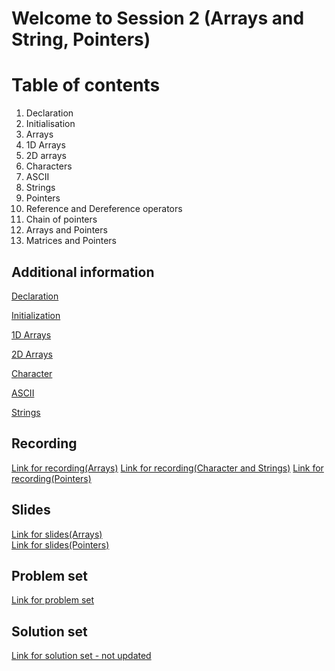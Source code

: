 # Welcome to Session 2 (Arrays and String, Pointers)

# Table of contents

1.  Declaration
2.  Initialisation
3.  Arrays
4.  1D Arrays
5.  2D arrays
6.  Characters
7.  ASCII
8.  Strings
9.  Pointers
10. Reference and Dereference operators
11. Chain of pointers
12. Arrays and Pointers
13. Matrices and Pointers

## Additional information

[Declaration](https://en.cppreference.com/w/cpp/language/declarations)

[Initialization](https://en.cppreference.com/w/cpp/language/initialization#:~:text=Initialization%20of%20a%20variable%20provides,return%20values%20are%20also%20initialized.)

[1D Arrays](https://codescracker.com/cpp/cpp-one-dimensional-arrays.htm)

[2D Arrays](https://www.javatpoint.com/cpp-multidimensional-array)

[Character](https://www.w3schools.com/cpp/cpp_data_types_char.asp)

[ASCII](https://en.cppreference.com/w/cpp/language/ascii)

[Strings](https://www.tutorialspoint.com/cplusplus/cpp_strings.htm)

## Recording

[Link for recording(Arrays)](https://drive.google.com/file/d/1pg0cZ0UNBz0Bdr9x_kEvC-Ft9PMnecVg/view?usp=sharing)
[Link for recording(Character and Strings)](https://drive.google.com/file/d/1zMyCYQuyBkLR1IyKJ3JBWgPdVUU5OepN/view?usp=sharing)
[Link for recording(Pointers)](https://drive.google.com/file/d/1hkI96MMIJHuXwKTN0FZZx5_ML2O5J4Mo/view?usp=sharing)

## Slides

[Link for slides(Arrays)](https://docs.google.com/presentation/d/1YNI1Q2LA-P-8bBCNvm0PP_VIYdrlzVFBUN3Hjai2mvg/edit?usp=sharing)</br>
[Link for slides(Pointers)](https://docs.google.com/presentation/d/1788kWiRXiD1kMEOVRVTdTnB7t10czSnQlmQJxDzLU9M/edit?usp=sharing)

## Problem set

[Link for problem set](https://docs.google.com/document/d/1v4bofpjXk-NuljskF-Z0Oscp7krLZ12du4ZjWgI37fk/edit?usp=sharing)

## Solution set

[Link for solution set - not updated](https://docs.google.com/document/d/179rIYWCiJ_CzyO6kQWGpcG4ArshfEh_Oexq7U3lv2FM/edit?usp=sharing)
